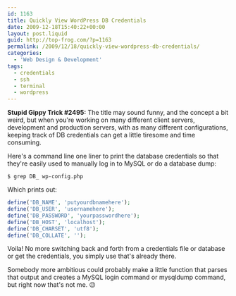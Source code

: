 ```yaml
---
id: 1163
title: Quickly View WordPress DB Credentials
date: 2009-12-18T15:40:22+00:00
layout: post.liquid
guid: http://top-frog.com/?p=1163
permalink: /2009/12/18/quickly-view-wordpress-db-credentials/
categories:
  - 'Web Design & Development'
tags:
  - credentials
  - ssh
  - terminal
  - wordpress
---
```

**Stupid Gippy Trick #2495:** The title may sound funny, and the concept a bit weird, but when you're working on many different client servers, development and production servers, with as many different configurations, keeping track of DB credentials can get a little tiresome and time consuming.

Here's a command line one liner to print the database credentials so that they're easily used to manually log in to MySQL or do a database dump:

``` shell
$ grep DB_ wp-config.php
```

Which prints out:

``` php
define('DB_NAME', 'putyourdbnamehere');
define('DB_USER', 'usernamehere');
define('DB_PASSWORD', 'yourpasswordhere');
define('DB_HOST', 'localhost');
define('DB_CHARSET', 'utf8');
define('DB_COLLATE', '');
```

Voila! No more switching back and forth from a credentials file or database or get the credentials, you simply use that's already there.

Somebody more ambitious could probably make a little function that parses that output and creates a MySQL login command or mysqldump command, but right now that's not me. 😉

